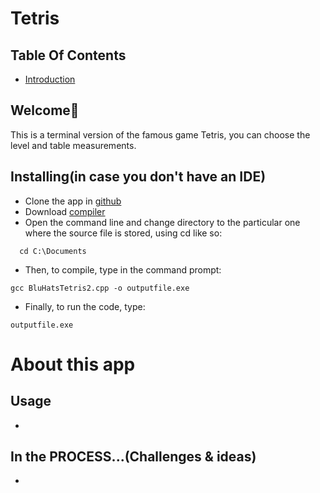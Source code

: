 # Tetris
## Table Of Contents
- [Introduction](#introduction)
## Welcome👾
This is a terminal version of the famous game Tetris, you can choose the level and table measurements.


## Installing(in case you don't have an IDE)
- Clone the app in [github](https://github.com)
- Download [compiler](https://sourceforge.net/project/showfiles.php?group_id=2435&package_id=240780)
- Open the command line and change directory to the particular one where the source file is stored, using cd like so:
~~~
  cd C:\Documents
~~~
- Then, to compile, type in the command prompt:
~~~
gcc BluHatsTetris2.cpp -o outputfile.exe
~~~
- Finally, to run the code, type:
~~~
outputfile.exe
~~~

# About this app

## Usage
- 
## In the PROCESS...(Challenges & ideas)
- 

